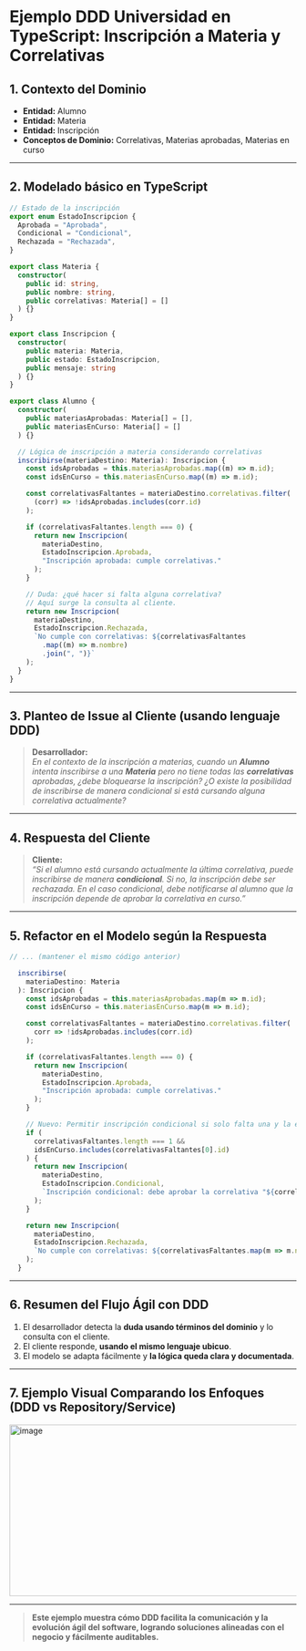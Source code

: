 # Ejemplo DDD Universidad en TypeScript: Inscripción a Materia y Correlativas

## 1. Contexto del Dominio

- **Entidad:** Alumno
- **Entidad:** Materia
- **Entidad:** Inscripción
- **Conceptos de Dominio:** Correlativas, Materias aprobadas, Materias en curso

---

## 2. Modelado básico en TypeScript

```typescript name=universidad/domain.ts
// Estado de la inscripción
export enum EstadoInscripcion {
  Aprobada = "Aprobada",
  Condicional = "Condicional",
  Rechazada = "Rechazada",
}

export class Materia {
  constructor(
    public id: string,
    public nombre: string,
    public correlativas: Materia[] = []
  ) {}
}

export class Inscripcion {
  constructor(
    public materia: Materia,
    public estado: EstadoInscripcion,
    public mensaje: string
  ) {}
}

export class Alumno {
  constructor(
    public materiasAprobadas: Materia[] = [],
    public materiasEnCurso: Materia[] = []
  ) {}

  // Lógica de inscripción a materia considerando correlativas
  inscribirse(materiaDestino: Materia): Inscripcion {
    const idsAprobadas = this.materiasAprobadas.map((m) => m.id);
    const idsEnCurso = this.materiasEnCurso.map((m) => m.id);

    const correlativasFaltantes = materiaDestino.correlativas.filter(
      (corr) => !idsAprobadas.includes(corr.id)
    );

    if (correlativasFaltantes.length === 0) {
      return new Inscripcion(
        materiaDestino,
        EstadoInscripcion.Aprobada,
        "Inscripción aprobada: cumple correlativas."
      );
    }

    // Duda: ¿qué hacer si falta alguna correlativa?
    // Aquí surge la consulta al cliente.
    return new Inscripcion(
      materiaDestino,
      EstadoInscripcion.Rechazada,
      `No cumple con correlativas: ${correlativasFaltantes
        .map((m) => m.nombre)
        .join(", ")}`
    );
  }
}
```

---

## 3. Planteo de Issue al Cliente (usando lenguaje DDD)

> **Desarrollador:**  
> _En el contexto de la inscripción a materias, cuando un **Alumno** intenta inscribirse a una **Materia** pero no tiene todas las **correlativas** aprobadas, ¿debe bloquearse la inscripción? ¿O existe la posibilidad de inscribirse de manera condicional si está cursando alguna correlativa actualmente?_

---

## 4. Respuesta del Cliente

> **Cliente:**  
> _“Si el alumno está cursando actualmente la última correlativa, puede inscribirse de manera **condicional**. Si no, la inscripción debe ser rechazada. En el caso condicional, debe notificarse al alumno que la inscripción depende de aprobar la correlativa en curso.”_

---

## 5. Refactor en el Modelo según la Respuesta

```typescript name=universidad/domain.ts
// ... (mantener el mismo código anterior)

  inscribirse(
    materiaDestino: Materia
  ): Inscripcion {
    const idsAprobadas = this.materiasAprobadas.map(m => m.id);
    const idsEnCurso = this.materiasEnCurso.map(m => m.id);

    const correlativasFaltantes = materiaDestino.correlativas.filter(
      corr => !idsAprobadas.includes(corr.id)
    );

    if (correlativasFaltantes.length === 0) {
      return new Inscripcion(
        materiaDestino,
        EstadoInscripcion.Aprobada,
        "Inscripción aprobada: cumple correlativas."
      );
    }

    // Nuevo: Permitir inscripción condicional si solo falta una y la está cursando
    if (
      correlativasFaltantes.length === 1 &&
      idsEnCurso.includes(correlativasFaltantes[0].id)
    ) {
      return new Inscripcion(
        materiaDestino,
        EstadoInscripcion.Condicional,
        `Inscripción condicional: debe aprobar la correlativa "${correlativasFaltantes[0].nombre}" antes de rendir "${materiaDestino.nombre}".`
      );
    }

    return new Inscripcion(
      materiaDestino,
      EstadoInscripcion.Rechazada,
      `No cumple con correlativas: ${correlativasFaltantes.map(m => m.nombre).join(", ")}`
    );
  }
```

---

## 6. Resumen del Flujo Ágil con DDD

1. El desarrollador detecta la **duda usando términos del dominio** y lo consulta con el cliente.
2. El cliente responde, **usando el mismo lenguaje ubicuo**.
3. El modelo se adapta fácilmente y **la lógica queda clara y documentada**.

---

## 7. Ejemplo Visual Comparando los Enfoques (DDD vs Repository/Service)

<img width="1150" height="301" alt="image" src="https://github.com/user-attachments/assets/660bd5ff-9d35-422f-973a-7f1c81cf6e4f" />

---

> **Este ejemplo muestra cómo DDD facilita la comunicación y la evolución ágil del software, logrando soluciones alineadas con el negocio y fácilmente auditables.**
